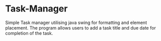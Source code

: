 # Task-Manager
Simple Task manager utilising java swing for formatting and element placement. The program allows users to add a task title and due date for completion of the task.
